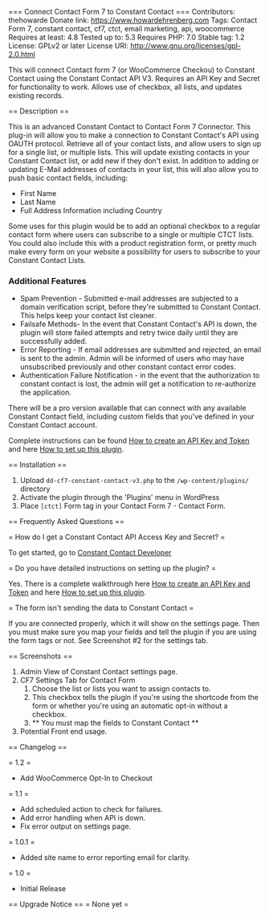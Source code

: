=== Connect Contact Form 7 to Constant Contact ===
Contributors: thehowarde
Donate link: https://www.howardehrenberg.com
Tags: Contact Form 7, constant contact, cf7, ctct, email marketing, api, woocommerce
Requires at least: 4.8
Tested up to: 5.3
Requires PHP: 7.0
Stable tag: 1.2
License: GPLv2 or later
License URI: http://www.gnu.org/licenses/gpl-2.0.html

This will connect Contact form 7 (or WooCommerce Checkou) to Constant Contact using the Constant Contact API V3. Requires an API Key and Secret for functionality to work.  Allows use of checkbox, all lists, and updates existing records.

== Description ==

This is an advanced Constant Contact to Contact Form 7 Connector. This plug-in will allow you to make a connection to Constant Contact's API using OAUTH protocol.  Retrieve all of your contact lists, and allow users to sign up for a single list, or multiple lists.  This will update existing contacts in your Constant Contact list, or add new if they don't exist.  In addition to adding or updating E-Mail addresses of contacts in your list, this will also allow you to push basic contact fields, including:

*   First Name
*   Last Name
*   Full Address Information including Country

Some uses for this plugin would be to add an optional checkbox to a regular contact form where users can subscribe to a single or multiple CTCT lists.  You could also include this with a product registration form, or pretty much make every form on your website a possibility for users to subscribe to your Constant Contact Lists.

### Additional Features
* Spam Prevention - Submitted e-mail addresses are subjected to a domain verification script, before they're submitted to Constant Contact.  This helps keep your contact list cleaner.
* Failsafe Methods- In the event that Constant Contact's API is down, the plugin will store failed attempts and retry twice daily until they are successfully added.
* Error Reporting - If email addresses are submitted and rejected, an email is sent to the admin. Admin will be informed of users who may have unsubscribed previously and other constant contact error codes.
* Authentication Failure Notification - in the event that the authorization to constant contact is lost, the admin will get a notification to re-authorize the application.

There will be a pro version available that can connect with any available Constant Contact field, including custom fields that you've defined in your Constant Contact account.

Complete instructions can be found [How to create an API Key and Token](https://www.duckdiverllc.com/how-to-create-a-constant-contact-api-key/) and here [How to set up this plugin](https://www.duckdiverllc.com/connecting-constant-contact-and-contact-form-7/).

== Installation ==

1. Upload `dd-cf7-constant-contact-v3.php` to the `/wp-content/plugins/` directory
1. Activate the plugin through the 'Plugins' menu in WordPress
1. Place `[ctct]` Form tag in your Contact Form 7 - Contact Form.

== Frequently Asked Questions ==

= How do I get a Constant Contact API Access Key and Secret? =

To get started, go to [Constant Contact Developer](https://app.constantcontact.com/pages/dma/portal/)

= Do you have detailed instructions on setting up the plugin? =

Yes.  There is a complete walkthrough here [How to create an API Key and Token](https://www.duckdiverllc.com/how-to-create-a-constant-contact-api-key/) and here [How to set up this plugin](https://www.duckdiverllc.com/connecting-constant-contact-and-contact-form-7/).

= The form isn't sending the data to Constant Contact =

If you are connected properly, which it will show on the settings page.  Then you must make sure you map your fields and tell the plugin if you are using the form tags or not.  See Screenshot #2 for the settings tab.

== Screenshots ==

1. Admin View of Constant Contact settings page.
2. CF7 Settings Tab for Contact Form
	1. Choose the list or lists you want to assign contacts to.
	2. This checkbox tells the plugin if you're using the shortcode from the form or whether you're using an automatic opt-in without a checkbox.
	3. ** You must map the fields to Constant Contact **
3. Potential Front end usage.

== Changelog ==

= 1.2 =
* Add WooCommerce Opt-In to Checkout

= 1.1 =
* Add scheduled action to check for failures.
* Add error handling when API is down.
* Fix error output on settings page.

= 1.0.1 =
* Added site name to error reporting email for clarity.

= 1.0 =
* Initial Release

 == Upgrade Notice ==
 = None yet =
